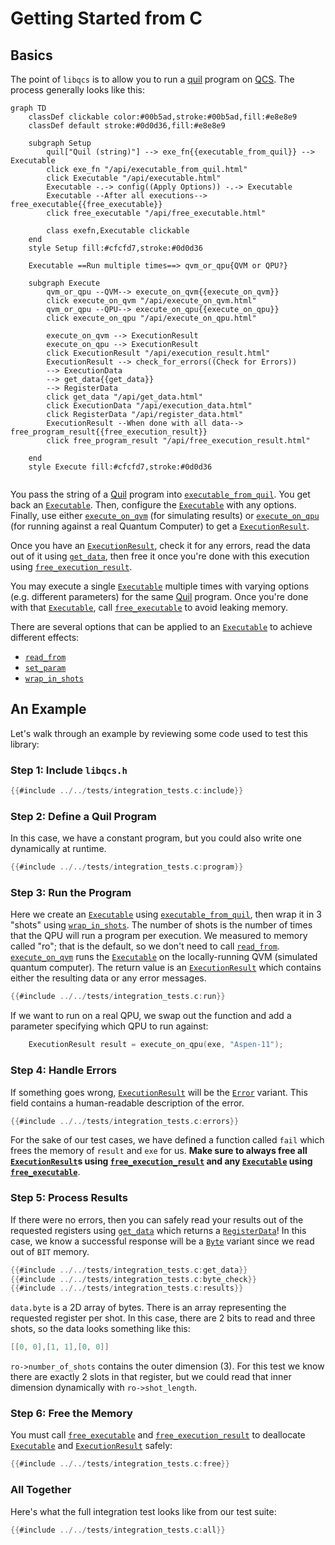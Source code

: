 # Getting Started from C

## Basics

The point of `libqcs` is to allow you to run a [quil] program on [QCS]. The process generally looks like this:

```mermaid
graph TD
    classDef clickable color:#00b5ad,stroke:#00b5ad,fill:#e8e8e9
    classDef default stroke:#0d0d36,fill:#e8e8e9
    
    subgraph Setup
        quil["Quil (string)"] --> exe_fn{{executable_from_quil}} --> Executable
        click exe_fn "/api/executable_from_quil.html"
        click Executable "/api/executable.html"
        Executable -.-> config((Apply Options)) -.-> Executable
        Executable --After all executions--> free_executable{{free_executable}}
        click free_executable "/api/free_executable.html"
        
        class exefn,Executable clickable
    end
    style Setup fill:#cfcfd7,stroke:#0d0d36

    Executable ==Run multiple times==> qvm_or_qpu{QVM or QPU?}
    
    subgraph Execute
        qvm_or_qpu --QVM--> execute_on_qvm{{execute_on_qvm}}
        click execute_on_qvm "/api/execute_on_qvm.html"
        qvm_or_qpu --QPU--> execute_on_qpu{{execute_on_qpu}}
        click execute_on_qpu "/api/execute_on_qpu.html"
        
        execute_on_qvm --> ExecutionResult
        execute_on_qpu --> ExecutionResult
        click ExecutionResult "/api/execution_result.html"
        ExecutionResult --> check_for_errors((Check for Errors))
        --> ExecutionData
        --> get_data{{get_data}}
        --> RegisterData
        click get_data "/api/get_data.html"
        click ExecutionData "/api/execution_data.html"
        click RegisterData "/api/register_data.html"
        ExecutionResult --When done with all data--> free_program_result{{free_execution_result}}
        click free_program_result "/api/free_execution_result.html"
        
    end
    style Execute fill:#cfcfd7,stroke:#0d0d36
    
```

You pass the string of a [Quil] program into [`executable_from_quil`]. You get back an [`Executable`]. Then, configure the [`Executable`] with any options. Finally, use either [`execute_on_qvm`] (for simulating results) or [`execute_on_qpu`] (for running against a real Quantum Computer) to get a [`ExecutionResult`].

Once you have an [`ExecutionResult`], check it for any errors, read the data out of it using [`get_data`], then free it once you're done with this execution using [`free_execution_result`].

You may execute a single [`Executable`] multiple times with varying options (e.g. different parameters) for the same [Quil] program. Once you're done with that [`Executable`], call [`free_executable`] to avoid leaking memory.

There are several options that can be applied to an [`Executable`] to achieve different effects:
- [`read_from`]
- [`set_param`]
- [`wrap_in_shots`]

## An Example

Let's walk through an example by reviewing some code used to test this library:

### Step 1: Include `libqcs.h`

```c
{{#include ../../tests/integration_tests.c:include}}
```

### Step 2: Define a Quil Program

In this case, we have a constant program, but you could also write one dynamically at runtime.

```c
{{#include ../../tests/integration_tests.c:program}}
```

### Step 3: Run the Program

Here we create an [`Executable`] using [`executable_from_quil`], then wrap it in 3 "shots" using [`wrap_in_shots`]. The number of shots is the number of times that the QPU will run a program per execution. We measured to memory called "ro"; that is the default, so we don't need to call [`read_from`]. [`execute_on_qvm`] runs the [`Executable`] on the locally-running QVM (simulated quantum computer). The return value is an [`ExecutionResult`] which contains either the resulting data or any error messages.

```c
{{#include ../../tests/integration_tests.c:run}}
```

If we want to run on a real QPU, we swap out the function and add a parameter specifying which QPU to run against:

```c
    ExecutionResult result = execute_on_qpu(exe, "Aspen-11");
```

### Step 4: Handle Errors

If something goes wrong, [`ExecutionResult`] will be the [`Error`] variant. This field contains a human-readable description of the error.

```c
{{#include ../../tests/integration_tests.c:errors}}
```

For the sake of our test cases, we have defined a function called `fail` which frees the memory of `result` and `exe` for us. **Make sure to always free all [`ExecutionResult`]s using [`free_execution_result`] and any [`Executable`] using [`free_executable`]**. 

### Step 5: Process Results

If there were no errors, then you can safely read your results out of the requested registers using [`get_data`] which returns a [`RegisterData`]! In this case, we know a successful response will be a [`Byte`] variant since we read out of `BIT` memory.

```c
{{#include ../../tests/integration_tests.c:get_data}}
{{#include ../../tests/integration_tests.c:byte_check}}
{{#include ../../tests/integration_tests.c:results}}
```

`data.byte` is a 2D array of bytes. There is an array representing the requested register per shot. In this case, there are 2 bits to read and three shots, so the data looks something like this:

```c
[[0, 0],[1, 1],[0, 0]]
```

`ro->number_of_shots` contains the outer dimension (3). For this test we know there are exactly 2 slots in that register, but we could read that inner dimension dynamically with `ro->shot_length`.

### Step 6: Free the Memory

You must call [`free_executable`] and [`free_execution_result`] to deallocate [`Executable`] and [`ExecutionResult`] safely:

```c
{{#include ../../tests/integration_tests.c:free}}
```

### All Together

Here's what the full integration test looks like from our test suite:

```c
{{#include ../../tests/integration_tests.c:all}}
```

[quil]: https://github.com/quil-lang/quil
[qcs]: https://docs.rigetti.com/qcs/
[`executable_from_quil`]: api/executable_from_quil.md
[`Executable`]: api/executable.md
[`read_from`]: api/read_from.md
[`set_param`]: api/set_param.md
[`wrap_in_shots`]: api/wrap_in_shots.md
[`ExecutionResult`]: api/execution_result.md
[`Byte`]: api/execution_result.md#byte
[`Error`]: api/execution_result.md#error
[`free_execution_result`]: api/free_execution_result.md
[`execute_on_qvm`]: api/execute_on_qvm.md
[`execute_on_qpu`]: api/execute_on_qpu.md
[`free_executable`]: api/free_executable.md
[`get_data`]: api/get_data.md
[`RegisterData`]: api/register_data.md
